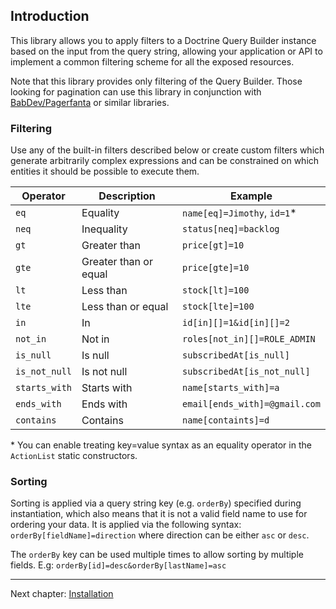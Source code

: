 ## Introduction

This library allows you to apply filters to a Doctrine Query Builder instance based on the input from the query string,
allowing your application or API to implement a common filtering scheme for all the exposed resources.

Note that this library provides only filtering of the Query Builder. Those looking for pagination can use this library
in conjunction with [BabDev/Pagerfanta](https://github.com/BabDev/Pagerfanta) or similar libraries.

### Filtering

Use any of the built-in filters described below or create custom filters which generate arbitrarily complex
expressions and can be constrained on which entities it should be possible to execute them.

| Operator      | Description           | Example                       |
|---------------|-----------------------|-------------------------------|
| `eq`          | Equality              | `name[eq]=Jimothy`, `id=1`*   |
| `neq`         | Inequality            | `status[neq]=backlog`         |
| `gt`          | Greater than          | `price[gt]=10`                |
| `gte`         | Greater than or equal | `price[gte]=10`               |
| `lt`          | Less than             | `stock[lt]=100`               |
| `lte`         | Less than or equal    | `stock[lte]=100`              |
| `in`          | In                    | `id[in][]=1&id[in][]=2`       |
| `not_in`      | Not in                | `roles[not_in][]=ROLE_ADMIN`  |
| `is_null`     | Is null               | `subscribedAt[is_null]`       |
| `is_not_null` | Is not null           | `subscribedAt[is_not_null]`   |
| `starts_with` | Starts with           | `name[starts_with]=a`         |
| `ends_with`   | Ends with             | `email[ends_with]=@gmail.com` |
| `contains`    | Contains              | `name[containts]=d`           |

\* You can enable treating key=value syntax as an equality operator in the `ActionList` static constructors.

### Sorting

Sorting is applied via a query string key (e.g. `orderBy`) specified during instantiation, which also means that it is
not a valid field name to use for
ordering your data. It is applied via the following syntax: `orderBy[fieldName]=direction` where direction can be
either `asc` or `desc`.

The `orderBy` key can be used multiple times to allow sorting by multiple fields.
E.g: `orderBy[id]=desc&orderBy[lastName]=asc`

---
Next chapter: [Installation](installation.md)
